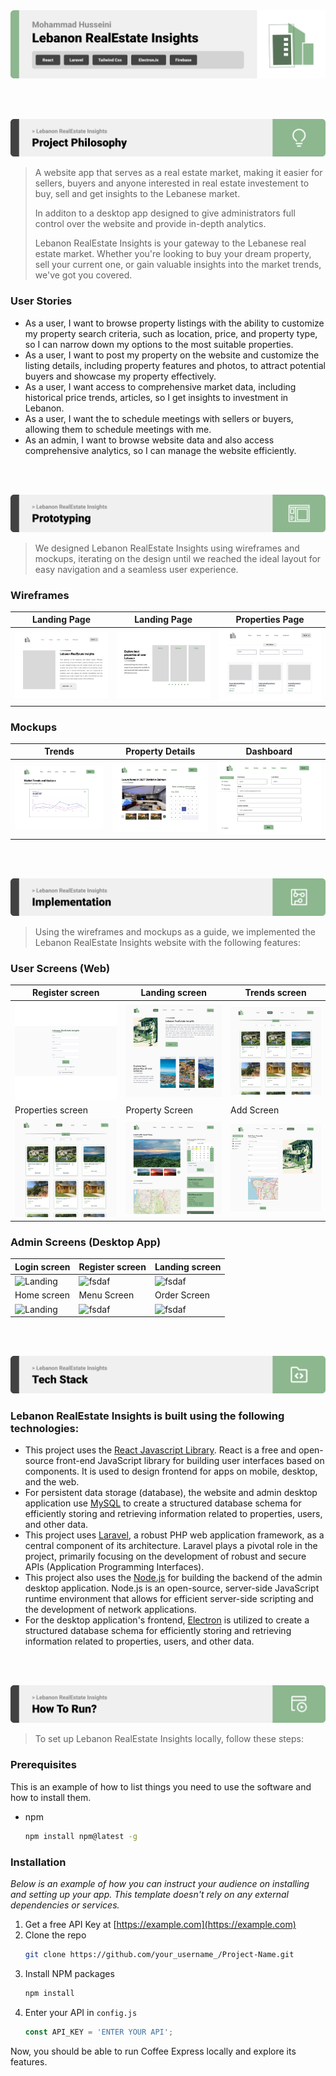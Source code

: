 <img src="./readme/title1.svg"/>

<br><br>

<!-- project philosophy -->
<img src="./readme/title2.svg"/>

> A website app that serves as a real estate market, making it easier for sellers, buyers and anyone interested in real estate investement to buy, sell and get insights to the Lebanese market.
>
> In additon to a desktop app designed to give administrators full control over the website and provide in-depth analytics. 
>
> Lebanon RealEstate Insights is your gateway to the Lebanese real estate market. Whether you're looking to buy your dream property, sell your current one, or gain valuable insights into the market trends, we've got you covered. 

### User Stories
- As a user, I want to browse property listings with the ability to customize my property search criteria, such as location, price, and property type, so I can narrow down my options to the most suitable properties.
- As a user, I want to post my property on the website and customize the listing details, including property features and photos, to attract potential buyers and showcase my property effectively.
- As a user, I want access to comprehensive market data, including historical price trends, articles, so I get insights to investment in Lebanon.
- As a user, I want the to schedule meetings with sellers or buyers, allowing them to schedule meetings with me.
- As an admin, I want to browse website data and also access comprehensive analytics, so I can manage the website efficiently.

<br><br>

<!-- Prototyping -->
<img src="./readme/title3.svg"/>

> We designed Lebanon RealEstate Insights using wireframes and mockups, iterating on the design until we reached the ideal layout for easy navigation and a seamless user experience.

### Wireframes
| Landing Page  | Landing Page |  Properties Page |
| ---| ---| ---|
| ![Landing](./readme/demo/Landing1.png) | ![Landing](./readme/demo/Landing2.png) | ![Properties](./readme/demo/Properties.png) |

### Mockups
| Trends  | Property Details | Dashboard |
| ---| ---| ---|
| ![Trends](./readme/demo/Trends.png) | ![Details](./readme/demo/PropertyDetails.png) | ![Dashboad](./readme/demo/Dashboard.png) |

<br><br>

<!-- Implementation -->
<img src="./readme/title4.svg"/>

> Using the wireframes and mockups as a guide, we implemented the Lebanon RealEstate Insights website with the following features:

### User Screens (Web)
| Register screen  | Landing screen |  Trends screen |
| ---| ---| ---|
| ![Register](./readme/demo/web-pages/register.png) | ![Landing](./readme/demo/web-pages/landing.png) | ![fsdaf](./readme/demo/web-pages/properties.png) |
| Properties screen  | Property Screen | Add Screen |
| ![Properties](./readme/demo/web-pages/properties.png) | ![fsdaf](./readme/demo/web-pages/property.png) | ![fsdaf](./readme/demo/web-pages/add.png) |

### Admin Screens (Desktop App)
| Login screen  | Register screen |  Landing screen |
| ---| ---| ---|
| ![Landing](./readme/demo/1440x1024.png) | ![fsdaf](./readme/demo/1440x1024.png) | ![fsdaf](./readme/demo/1440x1024.png) |
| Home screen  | Menu Screen | Order Screen |
| ![Landing](./readme/demo/1440x1024.png) | ![fsdaf](./readme/demo/1440x1024.png) | ![fsdaf](./readme/demo/1440x1024.png) |

<br><br>

<!-- Tech stack -->
<img src="./readme/title5.svg"/>

###  Lebanon RealEstate Insights is built using the following technologies:

- This project uses the [React Javascript Library](https://react.dev/). 
React is a free and open-source front-end JavaScript library for building user interfaces based on components. It is used to design frontend for apps on mobile, desktop, and the web.
- For persistent data storage (database), the website and admin desktop application use [MySQL](https://www.mysql.com/) to create a structured database schema for efficiently storing and retrieving information related to properties, users, and other data.
- This project uses [Laravel](https://laravel.com), a robust PHP web application framework, as a central component of its architecture. Laravel plays a pivotal role in the project, primarily focusing on the development of robust and secure APIs (Application Programming Interfaces). 
- This project also uses the [Node.js](https://nodejs.org/en) for building the backend of the admin desktop application. Node.js is an open-source, server-side JavaScript runtime environment that allows for efficient server-side scripting and the development of network applications.
- For the desktop application's frontend, [Electron](https://www.electronjs.org/) is utilized to create a structured database schema for efficiently storing and retrieving information related to properties, users, and other data.

<br><br>

<!-- How to run -->
<img src="./readme/title6.svg"/>

> To set up Lebanon RealEstate Insights locally, follow these steps:

### Prerequisites

This is an example of how to list things you need to use the software and how to install them.
* npm
  ```sh
  npm install npm@latest -g
  ```

### Installation

_Below is an example of how you can instruct your audience on installing and setting up your app. This template doesn't rely on any external dependencies or services._

1. Get a free API Key at [https://example.com](https://example.com)
2. Clone the repo
   ```sh
   git clone https://github.com/your_username_/Project-Name.git
   ```
3. Install NPM packages
   ```sh
   npm install
   ```
4. Enter your API in `config.js`
   ```js
   const API_KEY = 'ENTER YOUR API';
   ```

Now, you should be able to run Coffee Express locally and explore its features.
